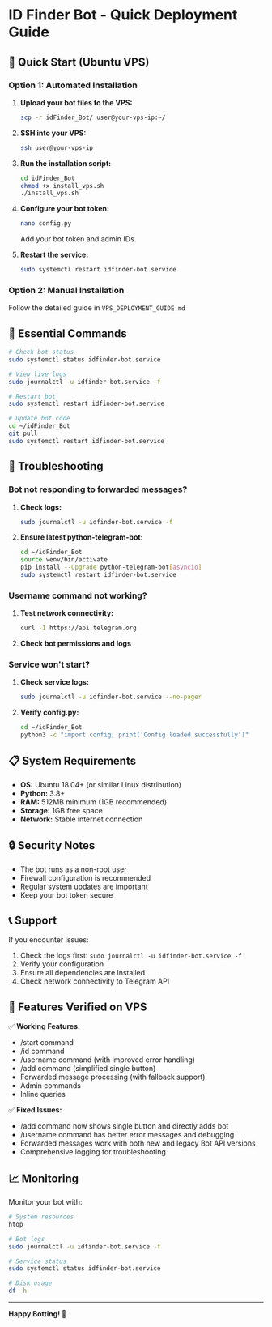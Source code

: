 # ID Finder Bot - Quick Deployment Guide

## 🚀 Quick Start (Ubuntu VPS)

### Option 1: Automated Installation

1. **Upload your bot files to the VPS:**
   ```bash
   scp -r idFinder_Bot/ user@your-vps-ip:~/
   ```

2. **SSH into your VPS:**
   ```bash
   ssh user@your-vps-ip
   ```

3. **Run the installation script:**
   ```bash
   cd idFinder_Bot
   chmod +x install_vps.sh
   ./install_vps.sh
   ```

4. **Configure your bot token:**
   ```bash
   nano config.py
   ```
   Add your bot token and admin IDs.

5. **Restart the service:**
   ```bash
   sudo systemctl restart idfinder-bot.service
   ```

### Option 2: Manual Installation

Follow the detailed guide in `VPS_DEPLOYMENT_GUIDE.md`

## 🔧 Essential Commands

```bash
# Check bot status
sudo systemctl status idfinder-bot.service

# View live logs
sudo journalctl -u idfinder-bot.service -f

# Restart bot
sudo systemctl restart idfinder-bot.service

# Update bot code
cd ~/idFinder_Bot
git pull
sudo systemctl restart idfinder-bot.service
```

## 🐛 Troubleshooting

### Bot not responding to forwarded messages?

1. **Check logs:**
   ```bash
   sudo journalctl -u idfinder-bot.service -f
   ```

2. **Ensure latest python-telegram-bot:**
   ```bash
   cd ~/idFinder_Bot
   source venv/bin/activate
   pip install --upgrade python-telegram-bot[asyncio]
   sudo systemctl restart idfinder-bot.service
   ```

### Username command not working?

1. **Test network connectivity:**
   ```bash
   curl -I https://api.telegram.org
   ```

2. **Check bot permissions and logs**

### Service won't start?

1. **Check service logs:**
   ```bash
   sudo journalctl -u idfinder-bot.service --no-pager
   ```

2. **Verify config.py:**
   ```bash
   cd ~/idFinder_Bot
   python3 -c "import config; print('Config loaded successfully')"
   ```

## 📋 System Requirements

- **OS:** Ubuntu 18.04+ (or similar Linux distribution)
- **Python:** 3.8+
- **RAM:** 512MB minimum (1GB recommended)
- **Storage:** 1GB free space
- **Network:** Stable internet connection

## 🔒 Security Notes

- The bot runs as a non-root user
- Firewall configuration is recommended
- Regular system updates are important
- Keep your bot token secure

## 📞 Support

If you encounter issues:

1. Check the logs first: `sudo journalctl -u idfinder-bot.service -f`
2. Verify your configuration
3. Ensure all dependencies are installed
4. Check network connectivity to Telegram API

## 🎯 Features Verified on VPS

✅ **Working Features:**
- /start command
- /id command  
- /username command (with improved error handling)
- /add command (simplified single button)
- Forwarded message processing (with fallback support)
- Admin commands
- Inline queries

✅ **Fixed Issues:**
- /add command now shows single button and directly adds bot
- /username command has better error messages and debugging
- Forwarded messages work with both new and legacy Bot API versions
- Comprehensive logging for troubleshooting

## 📈 Monitoring

Monitor your bot with:

```bash
# System resources
htop

# Bot logs
sudo journalctl -u idfinder-bot.service -f

# Service status
sudo systemctl status idfinder-bot.service

# Disk usage
df -h
```

---

**Happy Botting! 🤖**
